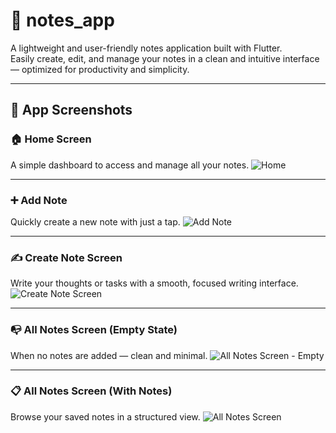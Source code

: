 # 📝 notes_app

A lightweight and user-friendly notes application built with Flutter.  
Easily create, edit, and manage your notes in a clean and intuitive interface — optimized for productivity and simplicity.

---

## 📸 App Screenshots

### 🏠 Home Screen  
A simple dashboard to access and manage all your notes.
![Home](screenshots/Screenshot_1744437694.png)

---

### ➕ Add Note  
Quickly create a new note with just a tap.
![Add Note](screenshots/Screenshot_1744437703.png)

---

### ✍️ Create Note Screen  
Write your thoughts or tasks with a smooth, focused writing interface.
![Create Note Screen](screenshots/Screenshot_1744437729.png)

---

### 📭 All Notes Screen (Empty State)  
When no notes are added — clean and minimal.
![All Notes Screen - Empty](screenshots/Screenshot_1744437713.png)

---

### 📋 All Notes Screen (With Notes)  
Browse your saved notes in a structured view.
![All Notes Screen](screenshots/Screenshot_1744438104.png)
